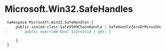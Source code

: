 # Microsoft.Win32.SafeHandles

``` diff
 namespace Microsoft.Win32.SafeHandles {
     public sealed class SafeX509ChainHandle : SafeHandleZeroOrMinusOneIsInvalid {
-        public override bool IsInvalid { get; }

     }
 }
```
